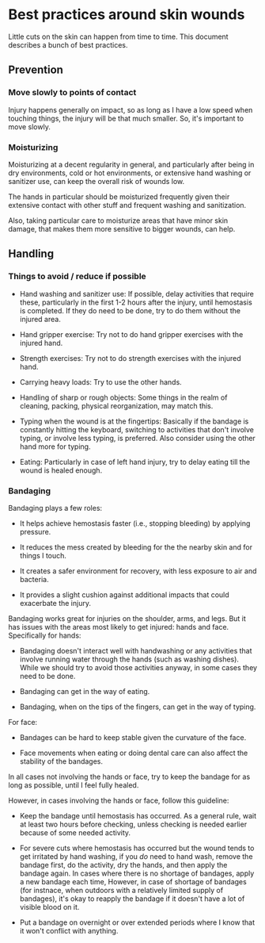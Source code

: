 # Best practices around skin wounds

Little cuts on the skin can happen from time to time. This document
describes a bunch of best practices.

## Prevention

### Move slowly to points of contact

Injury happens generally on impact, so as long as I have a low speed
when touching things, the injury will be that much smaller. So, it's
important to move slowly.

### Moisturizing

Moisturizing at a decent regularity in general, and particularly after
being in dry environments, cold or hot environments, or extensive hand
washing or sanitizer use, can keep the overall risk of wounds low.

The hands in particular should be moisturized frequently given their
extensive contact with other stuff and frequent washing and
sanitization.

Also, taking particular care to moisturize areas that have minor skin
damage, that makes them more sensitive to bigger wounds, can help.

## Handling

### Things to avoid / reduce if possible

* Hand washing and sanitizer use: If possible, delay activities that
  require these, particularly in the first 1-2 hours after the injury,
  until hemostasis is completed. If they do need to be done, try to do
  them without the injured area.

* Hand gripper exercise: Try not to do hand gripper exercises with the
  injured hand.

* Strength exercises: Try not to do strength exercises with the
  injured hand.

* Carrying heavy loads: Try to use the other hands.

* Handling of sharp or rough objects: Some things in the realm of
  cleaning, packing, physical reorganization, may match this.

* Typing when the wound is at the fingertips: Basically if the bandage
  is constantly hitting the keyboard, switching to activities that
  don't involve typing, or involve less typing, is preferred. Also
  consider using the other hand more for typing.

* Eating: Particularly in case of left hand injury, try to delay
  eating till the wound is healed enough.

### Bandaging

Bandaging plays a few roles:

* It helps achieve hemostasis faster (i.e., stopping bleeding) by
  applying pressure.

* It reduces the mess created by bleeding for the the nearby skin and
  for things I touch.

* It creates a safer environment for recovery, with less exposure to
  air and bacteria.

* It provides a slight cushion against additional impacts that could
  exacerbate the injury.

Bandaging works great for injuries on the shoulder, arms, and
legs. But it has issues with the areas most likely to get injured:
hands and face. Specifically for hands:

* Bandaging doesn't interact well with handwashing or any activities
  that involve running water through the hands (such as washing
  dishes). While we should try to avoid those activities anyway, in
  some cases they need to be done.

* Bandaging can get in the way of eating.

* Bandaging, when on the tips of the fingers, can get in the way of
  typing.

For face:

* Bandages can be hard to keep stable given the curvature of the face.

* Face movements when eating or doing dental care can also affect the
  stability of the bandages.

In all cases not involving the hands or face, try to keep the bandage
for as long as possible, until I feel fully healed.

However, in cases involving the hands or face, follow this guideline:

* Keep the bandage until hemostasis has occurred. As a general rule,
  wait at least two hours before checking, unless checking is needed
  earlier because of some needed activity.

* For severe cuts where hemostasis has occurred but the wound tends to
  get irritated by hand washing, if you *do* need to hand wash, remove
  the bandage first, do the activity, dry the hands, and then apply
  the bandage again. In cases where there is no shortage of bandages,
  apply a new bandage each time, However, in case of shortage of
  bandages (for instnace, when outdoors with a relatively limited
  supply of bandages), it's okay to reapply the bandage if it doesn't
  have a lot of visible blood on it.

* Put a bandage on overnight or over extended periods where I know
  that it won't conflict with anything.
